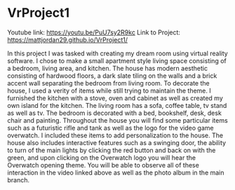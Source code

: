 # VrProject1
Youtube link: https://youtu.be/PuU7sy2R9kc
Link to Project: https://mattjordan29.github.io/VrProject1/

In this project I was tasked with creating my dream room using virtual reality software. I chose to make a small apartment style living space consisting of a bedroom, living area, and kitchen. The house has modern aesthetic consisting of hardwood floors, a dark slate tiling on the walls and a brick accent wall separating the bedroom from living room. To decorate the house, I used a verity of items while still trying to maintain the theme. I furnished the kitchen with a stove, oven and cabinet as well as created my own island for the kitchen. The living room has a sofa, coffee table, tv stand as well as tv. The bedroom is decorated with a bed, bookshelf, desk, desk chair and painting. Throughout the house you will find some particular items such as a futuristic rifle and tank as well as the logo for the video game overwatch. I included these items to add personalization to the house. The house also includes interactive features such as a swinging door, the ability to turn of the main lights by clicking the red button and back on with the green, and upon clicking on the Overwatch logo you will hear the Overwatch opening theme. You will be able to observe all of these interaction in the video linked above as well as the photo album in the main branch.  

